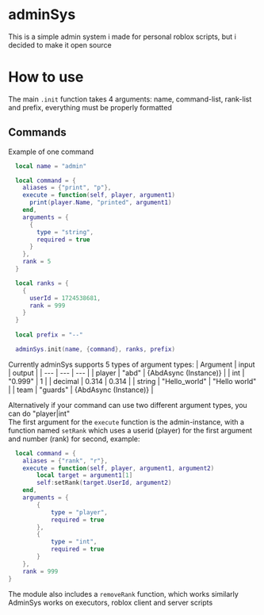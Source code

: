 # adminSys
This is a simple admin system i made for personal roblox scripts, but i decided to make it open source

# How to use
The main `.init` function takes 4 arguments: name, command-list, rank-list and prefix, everything must be properly formatted

## Commands
Example of one command
```lua
  local name = "admin"

  local command = {
    aliases = {"print", "p"},
    execute = function(self, player, argument1)
      print(player.Name, "printed", argument1)
    end,
    arguments = {
      {
        type = "string",
        required = true
      }
    },
    rank = 5
  }

  local ranks = {
    {
      userId = 1724538681,
      rank = 999
    }
  }
  
  local prefix = "--"

  adminSys.init(name, {command}, ranks, prefix)
```

Currently adminSys supports 5 types of argument types:
| Argument | input | output |
| --- | --- | --- |
| player | "abd" | {AbdAsync (Instance)} |
| int | "0.999" | 1 |
| decimal | 0.314 | 0.314 |
| string | "Hello_world" | "Hello world" |
| team | "guards" | {AbdAsync (Instance)} |

Alternatively if your command can use two different argument types, you can do "player|int"  
The first argument for the `execute` function is the admin-instance, with a function named `setRank` which uses a userid (player) for the first argument and number (rank) for second, example:
```lua
  local command = {
	aliases = {"rank", "r"},
	execute = function(self, player, argument1, argument2)
		local target = argument1[1]
		self:setRank(target.UserId, argument2)
	end,
	arguments = {
		{
			type = "player",
			required = true
		},
		{
			type = "int",
			required = true
		}
	},
	rank = 999
}
```

The module also includes a `removeRank` function, which works similarly  
AdminSys works on executors, roblox client and server scripts
